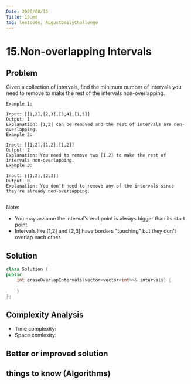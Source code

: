 ```yaml
---
Date: 2020/08/15
Title: 15.md
tag: leetcode, AugustDailyChallenge
---
```

# 15.Non-overlapping Intervals

## Problem
Given a collection of intervals, find the minimum number of intervals you need to remove to make the rest of the intervals non-overlapping.

```
Example 1:

Input: [[1,2],[2,3],[3,4],[1,3]]
Output: 1
Explanation: [1,3] can be removed and the rest of intervals are non-overlapping.
Example 2:

Input: [[1,2],[1,2],[1,2]]
Output: 2
Explanation: You need to remove two [1,2] to make the rest of intervals non-overlapping.
Example 3:

Input: [[1,2],[2,3]]
Output: 0
Explanation: You don't need to remove any of the intervals since they're already non-overlapping.
 
```
Note:

- You may assume the interval's end point is always bigger than its start point.
- Intervals like [1,2] and [2,3] have borders "touching" but they don't overlap each other.
## Solution
```cpp
class Solution {
public:
    int eraseOverlapIntervals(vector<vector<int>>& intervals) {
        
    }
};
```
## Complexity Analysis
- Time complexity:
- Space comlexity:
## Better or improved solution

## things to know (Algorithms)